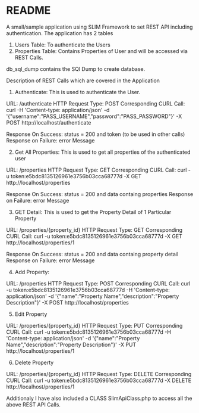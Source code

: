 README
=============

A small/sample application using SLIM Framework to set REST API including authentication. The application has 2 tables 

1. Users Table: To authenticate the Users
2. Properties Table: Contains Properties of User and will be accessed via REST Calls.

db_sql_dump contains the SQl Dump to create database.


Description of REST Calls which are covered in the Application

1. Authenticate: This is used to authenticate the User.

URL: /authenticate 
HTTP Request Type: POST
Corresponding CURL Call: curl -H 'Content-type: application/json' -d '{"username":"PASS_USERNAME","password":"PASS_PASSWORD"}' -X POST http://localhost/authenticate

Response On Success: status = 200 and token (to be used in other calls)
Response on Failure: error Message

2. Get All Properties: This is used to get all properties of the authenticated user

URL: /properties
HTTP Request Type: GET
Corresponding CURL Call: curl -u token:e5bdc8135126961e3756b03cca68777d -X GET http://localhost/properties

Response On Success: status = 200 and data containg properties
Response on Failure: error Message

3. GET Detail: This is used to get the Property Detail of 1 Particular Property

URL: /properties/{property_id}
HTTP Request Type: GET
Corresponding CURL Call: curl -u token:e5bdc8135126961e3756b03cca68777d -X GET http://localhost/properties/1

Response On Success: status = 200 and data containg property detail
Response on Failure: error Message

4. Add Property: 

URL: /properties
HTTP Request Type: POST
Corresponding CURL Call: curl -u token:e5bdc8135126961e3756b03cca68777d -H 'Content-type: application/json' -d '{"name":"Property Name","description":"Property Description"}' -X POST http://localhost/properties


5. Edit Property

URL: /properties/{property_id}
HTTP Request Type: PUT
Corresponding CURL Call: curl -u token:e5bdc8135126961e3756b03cca68777d -H 'Content-type: application/json' -d '{"name":"Property Name","description":"Property Description"}' -X PUT http://localhost/properties/1

6. Delete Property

URL: /properties/{property_id}
HTTP Request Type: DELETE
Corresponding CURL Call: curl -u token:e5bdc8135126961e3756b03cca68777d -X DELETE http://localhost/properties/1

Additionaly I have also included a CLASS SlimApiClass.php to access all the above REST API Calls.

